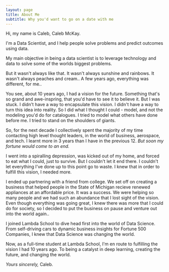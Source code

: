 ```yaml
---
layout: page
title: About Me
subtitle: Why you'd want to go on a date with me
---
```


Hi, my name is Caleb, Caleb McKay.

I'm a Data Scientist, and I help people solve problems and predict outcomes using data.

My main objective in being a data scientist is to leverage technology and data to solve some of the worlds biggest problems.

But it wasn't always like that. It wasn't always sunshine and rainbows. It wasn't always peaches and cream.. A few years ago, everything was different, for me..

You see, about 10 years ago, I had a vision for the future. Something that's so grand and awe-inspring, that you'd have to see it to believe it. But I was stuck. I didn't have a way to encapsulate this vision. I didn't have a way to turn this idea into reality. So I did what I thought I could - model, and not the modeling you'd do for catalogues. I tried to model what others have done before me. I tried to stand on the shoulders of giants.

So, for the next decade I collectively spent the majority of my time contacting high level thought leaders, in the world of business, aerospace, and tech. I learnt more in 3 years than I have in the previous 12. *But soon my fortune would come to an end.*

I went into a spiralling depression, was kicked out of my home, and forced to eat what I could, just to survive. But I couldn't let it end there. I couldn't let everything I've done up to this point go to waste. I knew that in order to fulfill this vision, I needed more.

I ended up partnering with a friend from college. We set off on creating a business that helped people in the State of Michigan recieve renewed appliances at an affordable price. It was a success. We were helping so many people and we had such an abundance that I lost sight of the vision. Even though everything was going great, I knew there was more that I could do for society, so I decided to put the business on pause and venture out into the world again..

I joined Lambda School to dive head first into the world of Data Science. From self-driving cars to dynamic business insights for Fortune 500 Companies, I knew that Data Science was changing the world. 

Now, as a full-time student at Lambda School, I'm en route to fulfilling the vision I had 10 years ago. To being a catalyst in deep learning, creating the future, and changing the world. 

*Yours sincerely,*
Caleb.
